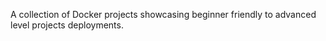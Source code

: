 A collection of Docker projects showcasing beginner friendly to advanced level projects deployments.

